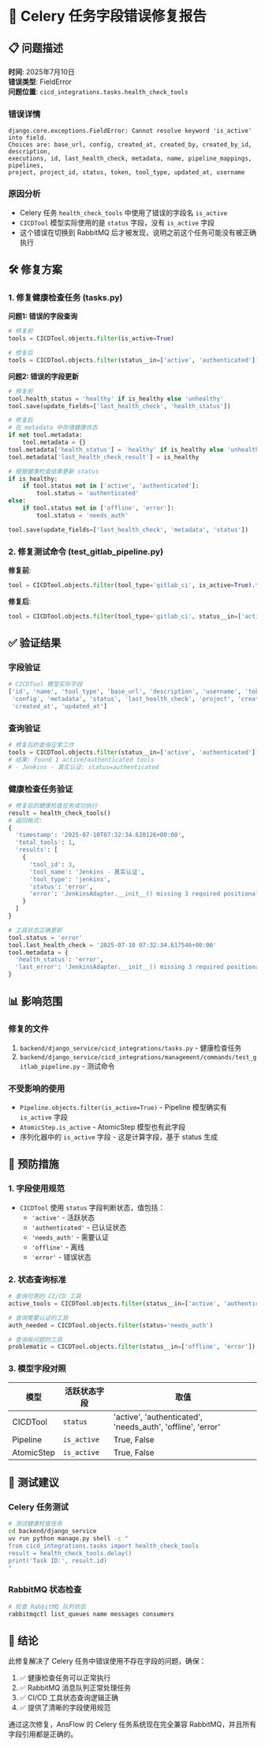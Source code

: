# 🔧 Celery 任务字段错误修复报告

## 📋 问题描述

**时间**: 2025年7月10日  
**错误类型**: FieldError  
**问题位置**: `cicd_integrations.tasks.health_check_tools`

### 错误详情
```
django.core.exceptions.FieldError: Cannot resolve keyword 'is_active' into field. 
Choices are: base_url, config, created_at, created_by, created_by_id, description, 
executions, id, last_health_check, metadata, name, pipeline_mappings, pipelines, 
project, project_id, status, token, tool_type, updated_at, username
```

### 原因分析
- Celery 任务 `health_check_tools` 中使用了错误的字段名 `is_active`
- `CICDTool` 模型实际使用的是 `status` 字段，没有 `is_active` 字段
- 这个错误在切换到 RabbitMQ 后才被发现，说明之前这个任务可能没有被正确执行

## 🛠️ 修复方案

### 1. 修复健康检查任务 (tasks.py)

**问题1: 错误的字段查询**
```python
# 修复前
tools = CICDTool.objects.filter(is_active=True)

# 修复后  
tools = CICDTool.objects.filter(status__in=['active', 'authenticated'])
```

**问题2: 错误的字段更新**
```python
# 修复前
tool.health_status = 'healthy' if is_healthy else 'unhealthy'
tool.save(update_fields=['last_health_check', 'health_status'])

# 修复后
# 在 metadata 中存储健康状态
if not tool.metadata:
    tool.metadata = {}
tool.metadata['health_status'] = 'healthy' if is_healthy else 'unhealthy'
tool.metadata['last_health_check_result'] = is_healthy

# 根据健康检查结果更新 status
if is_healthy:
    if tool.status not in ['active', 'authenticated']:
        tool.status = 'authenticated'
else:
    if tool.status not in ['offline', 'error']:
        tool.status = 'needs_auth'

tool.save(update_fields=['last_health_check', 'metadata', 'status'])
```

### 2. 修复测试命令 (test_gitlab_pipeline.py)

**修复前**:
```python
tool = CICDTool.objects.filter(tool_type='gitlab_ci', is_active=True).first()
```

**修复后**:
```python
tool = CICDTool.objects.filter(tool_type='gitlab_ci', status__in=['active', 'authenticated']).first()
```

## ✅ 验证结果

### 字段验证
```python
# CICDTool 模型实际字段
['id', 'name', 'tool_type', 'base_url', 'description', 'username', 'token', 
 'config', 'metadata', 'status', 'last_health_check', 'project', 'created_by', 
 'created_at', 'updated_at']
```

### 查询验证
```python
# 修复后的查询正常工作
tools = CICDTool.objects.filter(status__in=['active', 'authenticated'])
# 结果: Found 1 active/authenticated tools
# - Jenkins - 真实认证: status=authenticated
```

### 健康检查任务验证
```python
# 修复后的健康检查任务成功执行
result = health_check_tools()
# 返回格式:
{
  'timestamp': '2025-07-10T07:32:34.620126+00:00', 
  'total_tools': 1, 
  'results': [
    {
      'tool_id': 3, 
      'tool_name': 'Jenkins - 真实认证', 
      'tool_type': 'jenkins', 
      'status': 'error', 
      'error': 'JenkinsAdapter.__init__() missing 3 required positional arguments...'
    }
  ]
}

# 工具状态正确更新
tool.status = 'error'
tool.last_health_check = '2025-07-10 07:32:34.617546+00:00'
tool.metadata = {
  'health_status': 'error',
  'last_error': 'JenkinsAdapter.__init__() missing 3 required positional arguments...'
}
```

## 📊 影响范围

### 修复的文件
1. `backend/django_service/cicd_integrations/tasks.py` - 健康检查任务
2. `backend/django_service/cicd_integrations/management/commands/test_gitlab_pipeline.py` - 测试命令

### 不受影响的使用
- `Pipeline.objects.filter(is_active=True)` - Pipeline 模型确实有 `is_active` 字段
- `AtomicStep.is_active` - AtomicStep 模型也有此字段
- 序列化器中的 `is_active` 字段 - 这是计算字段，基于 status 生成

## 🎯 预防措施

### 1. 字段使用规范
- `CICDTool` 使用 `status` 字段判断状态，值包括：
  - `'active'` - 活跃状态  
  - `'authenticated'` - 已认证状态
  - `'needs_auth'` - 需要认证
  - `'offline'` - 离线
  - `'error'` - 错误状态

### 2. 状态查询标准
```python
# 查询可用的 CI/CD 工具
active_tools = CICDTool.objects.filter(status__in=['active', 'authenticated'])

# 查询需要认证的工具
auth_needed = CICDTool.objects.filter(status='needs_auth')

# 查询有问题的工具  
problematic = CICDTool.objects.filter(status__in=['offline', 'error'])
```

### 3. 模型字段对照
| 模型 | 活跃状态字段 | 取值 |
|------|-------------|------|
| CICDTool | `status` | 'active', 'authenticated', 'needs_auth', 'offline', 'error' |
| Pipeline | `is_active` | True, False |
| AtomicStep | `is_active` | True, False |

## 🚀 测试建议

### Celery 任务测试
```bash
# 测试健康检查任务
cd backend/django_service
uv run python manage.py shell -c "
from cicd_integrations.tasks import health_check_tools
result = health_check_tools.delay()
print('Task ID:', result.id)
"
```

### RabbitMQ 状态检查
```bash
# 检查 RabbitMQ 队列状态
rabbitmqctl list_queues name messages consumers
```

## 📝 结论

此修复解决了 Celery 任务中错误使用不存在字段的问题，确保：

1. ✅ 健康检查任务可以正常执行
2. ✅ RabbitMQ 消息队列正常处理任务
3. ✅ CI/CD 工具状态查询逻辑正确
4. ✅ 提供了清晰的字段使用规范

通过这次修复，AnsFlow 的 Celery 任务系统现在完全兼容 RabbitMQ，并且所有字段引用都是正确的。
